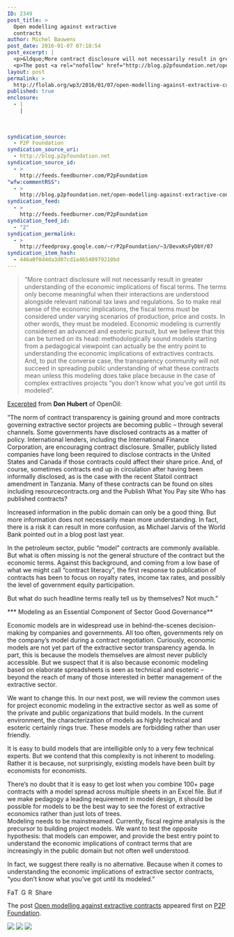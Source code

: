 ```yaml
---
ID: 2349
post_title: >
  Open modelling against extractive
  contracts
author: Michel Bauwens
post_date: 2016-01-07 07:18:54
post_excerpt: |
  <p>&ldquo;More contract disclosure will not necessarily result in greater understanding of the economic implications of fiscal terms. The terms only become meaningful when their interactions are understood alongside relevant national tax laws and regulations. So to make real sense of the economic implications, the fiscal terms must be considered under varying scenarios of production, price [&hellip;]</p>
  <p>The post <a rel="nofollow" href="http://blog.p2pfoundation.net/open-modelling-against-extractive-contracts/2016/01/07">Open modelling against extractive contracts</a> appeared first on <a rel="nofollow" href="http://blog.p2pfoundation.net/">P2P Foundation</a>.</p>
layout: post
permalink: >
  http://flolab.org/wp3/2016/01/07/open-modelling-against-extractive-contracts/
published: true
enclosure:
  - |
    |
        
        
        
syndication_source:
  - P2P Foundation
syndication_source_uri:
  - http://blog.p2pfoundation.net
syndication_source_id:
  - >
    http://feeds.feedburner.com/P2pFoundation
"wfw:commentRSS":
  - >
    http://blog.p2pfoundation.net/open-modelling-against-extractive-contracts/2016/01/07/feed
syndication_feed:
  - >
    http://feeds.feedburner.com/P2pFoundation
syndication_feed_id:
  - "2"
syndication_permalink:
  - >
    http://feedproxy.google.com/~r/P2pFoundation/~3/DevxKsFyDbY/07
syndication_item_hash:
  - 446a0f0d4da3d07cd1a46540979210bd
---
```

> “More contract disclosure will not necessarily result in greater understanding of the economic implications of fiscal terms. The terms only become meaningful when their interactions are understood alongside relevant national tax laws and regulations. So to make real sense of the economic implications, the fiscal terms must be considered under varying scenarios of production, price and costs. In other words, they must be modeled. Economic modeling is currently considered an advanced and esoteric pursuit, but we believe that this can be turned on its head: methodologically sound models starting from a pedagogical viewpoint can actually be the entry point to understanding the economic implications of extractives contracts. And, to put the converse case, the transparency community will not succeed in spreading public understanding of what these contracts mean unless this modeling does take place because in the case of complex extractives projects “you don’t know what you’ve got until its modeled”.

[Excerpted][1] from **Don Hubert** of OpenOil:

“The norm of contract transparency is gaining ground and more contracts governing extractive sector projects are becoming public – through several channels. Some governments have disclosed contracts as a matter of policy. International lenders, including the International Finance Corporation, are encouraging contract disclosure. Smaller, publicly listed companies have long been required to disclose contracts in the United States and Canada if those contracts could affect their share price. And, of course, sometimes contracts end up in circulation after having been informally disclosed, as is the case with the recent Statoil contract amendment in Tanzania. Many of these contracts can be found on sites including resourcecontracts.org and the Publish What You Pay site Who has published contracts?

Increased information in the public domain can only be a good thing. But more information does not necessarily mean more understanding. In fact, there is a risk it can result in more confusion, as Michael Jarvis of the World Bank pointed out in a blog post last year.

In the petroleum sector, public “model” contracts are commonly available. But what is often missing is not the general structure of the contract but the economic terms. Against this background, and coming from a low base of what we might call “contract literacy”, the first response to publication of contracts has been to focus on royalty rates, income tax rates, and possibly the level of government equity participation.

But what do such headline terms really tell us by themselves? Not much.”

*** Modeling as an Essential Component of Sector Good Governance**

Economic models are in widespread use in behind-the-scenes decision-making by companies and governments. All too often, governments rely on the company’s model during a contract negotiation. Curiously, economic models are not yet part of the extractive sector transparency agenda. In part, this is because the models themselves are almost never publicly accessible. But we suspect that it is also because economic modeling based on elaborate spreadsheets is seen as technical and esoteric – beyond the reach of many of those interested in better management of the extractive sector.

We want to change this. In our next post, we will review the common uses for project economic modeling in the extractive sector as well as some of the private and public organizations that build models. In the current environment, the characterization of models as highly technical and esoteric certainly rings true. These models are forbidding rather than user friendly.

It is easy to build models that are intelligible only to a very few technical experts. But we contend that this complexity is not inherent to modeling. Rather it is because, not surprisingly, existing models have been built by economists for economists.

There’s no doubt that it is easy to get lost when you combine 100+ page contracts with a model spread across multiple sheets in an Excel file. But if we make pedagogy a leading requirement in model design, it should be possible for models to be the best way to see the forest of extractive economics rather than just lots of trees.  
Modeling needs to be mainstreamed. Currently, fiscal regime analysis is the precursor to building project models. We want to test the opposite hypothesis: that models can empower, and provide the best entry point to understand the economic implications of contract terms that are increasingly in the public domain but not often well understood.

In fact, we suggest there really is no alternative. Because when it comes to understanding the economic implications of extractive sector contracts, “you don’t know what you’ve got until its modeled.”

<a class="a2a_button_facebook" href="http://www.addtoany.com/add_to/facebook?linkurl=http%3A%2F%2Fblog.p2pfoundation.net%2Fopen-modelling-against-extractive-contracts%2F2016%2F01%2F07&linkname=Open%20modelling%20against%20extractive%20contracts" title="Facebook" rel="nofollow"><img src="http://blog.p2pfoundation.net/wp-content/plugins/add-to-any/icons/facebook.png" width="16" height="16" alt="Facebook" /></a><a class="a2a_button_twitter" href="http://www.addtoany.com/add_to/twitter?linkurl=http%3A%2F%2Fblog.p2pfoundation.net%2Fopen-modelling-against-extractive-contracts%2F2016%2F01%2F07&linkname=Open%20modelling%20against%20extractive%20contracts" title="Twitter" rel="nofollow"><img src="http://blog.p2pfoundation.net/wp-content/plugins/add-to-any/icons/twitter.png" width="16" height="16" alt="Twitter" /></a><a class="a2a_button_google_plus" href="http://www.addtoany.com/add_to/google_plus?linkurl=http%3A%2F%2Fblog.p2pfoundation.net%2Fopen-modelling-against-extractive-contracts%2F2016%2F01%2F07&linkname=Open%20modelling%20against%20extractive%20contracts" title="Google+" rel="nofollow"><img src="http://blog.p2pfoundation.net/wp-content/plugins/add-to-any/icons/google_plus.png" width="16" height="16" alt="Google+" /></a><a class="a2a_button_reddit" href="http://www.addtoany.com/add_to/reddit?linkurl=http%3A%2F%2Fblog.p2pfoundation.net%2Fopen-modelling-against-extractive-contracts%2F2016%2F01%2F07&linkname=Open%20modelling%20against%20extractive%20contracts" title="Reddit" rel="nofollow"><img src="http://blog.p2pfoundation.net/wp-content/plugins/add-to-any/icons/reddit.png" width="16" height="16" alt="Reddit" /></a><a class="a2a_dd a2a_target addtoany_share_save" href="https://www.addtoany.com/share#url=http%3A%2F%2Fblog.p2pfoundation.net%2Fopen-modelling-against-extractive-contracts%2F2016%2F01%2F07&title=Open%20modelling%20against%20extractive%20contracts" id="wpa2a_2"><img src="http://blog.p2pfoundation.net/wp-content/plugins/add-to-any/share_save_120_16.png" width="120" height="16" alt="Share" /></a>

The post <a rel="nofollow" href="http://blog.p2pfoundation.net/open-modelling-against-extractive-contracts/2016/01/07">Open modelling against extractive contracts</a> appeared first on <a rel="nofollow" href="http://blog.p2pfoundation.net/">P2P Foundation</a>.

<div class="feedflare">
  <a href="http://feeds.feedburner.com/~ff/P2pFoundation?a=DevxKsFyDbY:x1J2Dc2WSIc:7Q72WNTAKBA"><img src="http://feeds.feedburner.com/~ff/P2pFoundation?d=7Q72WNTAKBA" border="0" /></img></a> <a href="http://feeds.feedburner.com/~ff/P2pFoundation?a=DevxKsFyDbY:x1J2Dc2WSIc:D7DqB2pKExk"><img src="http://feeds.feedburner.com/~ff/P2pFoundation?i=DevxKsFyDbY:x1J2Dc2WSIc:D7DqB2pKExk" border="0" /></img></a> <a href="http://feeds.feedburner.com/~ff/P2pFoundation?a=DevxKsFyDbY:x1J2Dc2WSIc:2mJPEYqXBVI"><img src="http://feeds.feedburner.com/~ff/P2pFoundation?d=2mJPEYqXBVI" border="0" /></img></a>
</div>

<img src="http://feeds.feedburner.com/~r/P2pFoundation/~4/DevxKsFyDbY" height="1" width="1" alt="" />

 [1]: http://openoil.net/2014/11/05/you-don%E2%80%99t-know-what-you%E2%80%99ve-got-until-its-modeled/